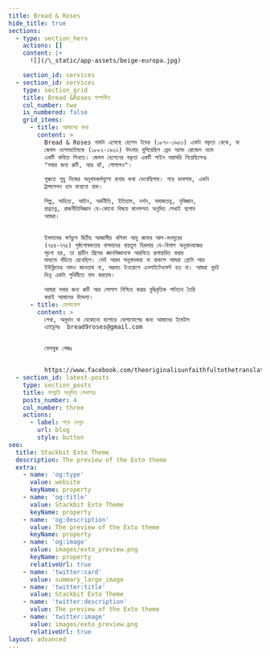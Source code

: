 ```yaml
---
title: Bread & Roses
hide_title: true
sections:
  - type: section_hero
    actions: []
    content: |+
      ![](/\_static/app-assets/beige-europa.jpg)

    section_id: services
  - section_id: services
    type: section_grid
    title: Bread &Roses সম্পর্কিত
    col_number: two
    is_numbered: false
    grid_items:
      - title: আমাদের কথা
        content: >
          Bread & Roses নামটা এসেছে হেলেন টডের (১৮৭০-১৯৫৩) একটা বক্তৃতা থেকে, যা
          জেমস ওপেনহাইমকে (১৮৮২-১৯৩২) উৎসাহ যুগিয়েছিল ব্রেড অ্যান্ড রোজেস নামে
          একটি কবিতা লিখতে। জেমস হেলেনের বক্তৃতা একটি লাইন সরাসরি নিয়েছিলেনঃ
          "সবার জন্য রুটি, আর হ্যাঁ, গোলাপও"।

          শুরুতে শুধু নিজের অনুবাদকর্মগুলো রাখার কথা ভেবেছিলাম। পরে ভাবলাম, একটা
          ট্রান্সলেশন হাব বানানো যাক।

          শিল্প, সাহিত্য, আইন, অর্থনীতি, ইতিহাস, দর্শন, সমাজতত্ত্ব, নৃবিজ্ঞান,
          প্রত্নতত্ত্ব, রাজনীতিবিজ্ঞান যে-কোনো বিষয়ে মানসম্মত অনুদিত লেখাই ছাপাব
          আমরা।


          ইসলামের স্বর্ণযুগে দ্বিতীয় আব্বাসীয় খলিফা আবু জাফর আল-মনসুরের
          (৭৫৪-৭৭৫) পৃষ্ঠপোষকতায় বাগদাদের বায়তুল হিকমায় যে-বিশাল অনুবাদযজ্ঞের
          সূচনা হয়, তা প্রাচীন গ্রিসের জ্ঞানবিজ্ঞানকে আরবিতে রূপান্তরিত করার
          মাধ্যমে বাঁচিয়ে রেখেছিল। সেই আরব অনুবাদকরা না থাকলে আমরা প্লেটো আর
          ইউক্লিডের নামও জানতাম না, সম্ভবত ইওরোপে এনলাইটেনমেন্ট হত না। আমরা খুবই
          ভিন্ন একটা পৃথিবীতে বাস করতাম।

          আমরা সবার জন্য রুটি আর গোলাপ নিশ্চিত করার বুদ্ধিবৃত্তিক পাটাতন তৈরি
          করাই আমাদের উদ্দেশ্য।
      - title: যোগাযোগ
        content: >
          লেখা, অনুদান বা যেকোনো ব্যাপারে যোগাযোগের জন্য আমাদের ইমেইল
          এ্যাড্রেসঃ  bread9roses@gmail.com


          ফেসবুক পেজঃ  


          https://www.facebook.com/theoriginalisunfaithfultothetranslation
  - section_id: latest-posts
    type: section_posts
    title: সম্প্রতি অনূদিত লেখাপত্র
    posts_number: 4
    col_number: three
    actions:
      - label: পড়ে দেখুন
        url: blog
        style: button
seo:
  title: Stackbit Exto Theme
  description: The preview of the Exto theme
  extra:
    - name: 'og:type'
      value: website
      keyName: property
    - name: 'og:title'
      value: Stackbit Exto Theme
      keyName: property
    - name: 'og:description'
      value: The preview of the Exto theme
      keyName: property
    - name: 'og:image'
      value: images/exto_preview.png
      keyName: property
      relativeUrl: true
    - name: 'twitter:card'
      value: summary_large_image
    - name: 'twitter:title'
      value: Stackbit Exto Theme
    - name: 'twitter:description'
      value: The preview of the Exto theme
    - name: 'twitter:image'
      value: images/exto_preview.png
      relativeUrl: true
layout: advanced
---
```

